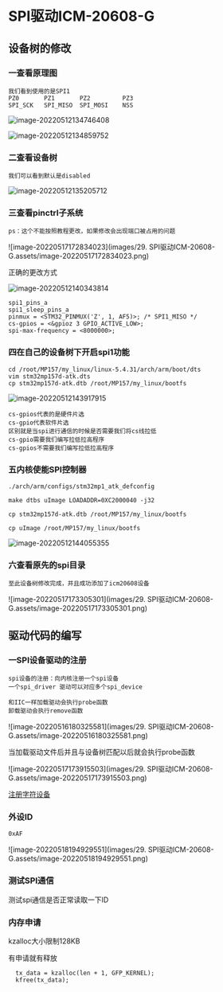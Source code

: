 # SPI驱动ICM-20608-G

## 设备树的修改

### 一查看原理图

```
我们看到使用的是SPI1
PZ0       PZ1       PZ2         PZ3
SPI_SCK   SPI_MISO  SPI_MOSI    NSS
```

![image-20220512134746408](C:\Users\壮壮的小屋\AppData\Roaming\Typora\typora-user-images\image-20220512134746408.png)

![image-20220512134859752](C:\Users\壮壮的小屋\AppData\Roaming\Typora\typora-user-images\image-20220512134859752.png)

### 二查看设备树

```
我们可以看到默认是disabled
```

![image-20220512135205712](C:\Users\壮壮的小屋\AppData\Roaming\Typora\typora-user-images\image-20220512135205712.png)

### 三查看pinctrl子系统

```
ps：这个不能按照教程更改，如果修改会出现端口被占用的问题
```

![image-20220517172834023](images/29. SPI驱动ICM-20608-G.assets/image-20220517172834023.png)

正确的更改方式

![image-20220512140343814](C:\Users\壮壮的小屋\AppData\Roaming\Typora\typora-user-images\image-20220512140343814.png)

```
spi1_pins_a
spi1_sleep_pins_a
pinmux = <STM32_PINMUX('Z', 1, AF5)>; /* SPI1_MISO */
cs-gpios = <&gpioz 3 GPIO_ACTIVE_LOW>;
spi-max-frequency = <8000000>;
```

### 四在自己的设备树下开启spi1功能

```
cd /root/MP157/my_linux/linux-5.4.31/arch/arm/boot/dts
vim stm32mp157d-atk.dts
cp stm32mp157d-atk.dtb /root/MP157/my_linux/bootfs
```

![image-20220512143917915](C:\Users\壮壮的小屋\AppData\Roaming\Typora\typora-user-images\image-20220512143917915.png)

```
cs-gpios代表的是硬件片选
cs-gpio代表软件片选
区别就是当spi进行通信的时候是否需要我们将cs线拉低
cs-gpio需要我们编写拉低拉高程序
cs-gpios不需要我们编写拉低拉高程序
```



### 五内核使能SPI控制器

```
./arch/arm/configs/stm32mp1_atk_defconfig

make dtbs uImage LOADADDR=0XC2000040 -j32

cp stm32mp157d-atk.dtb /root/MP157/my_linux/bootfs

cp uImage /root/MP157/my_linux/bootfs
```

![image-20220512144055355](C:\Users\壮壮的小屋\AppData\Roaming\Typora\typora-user-images\image-20220512144055355.png)

### 六查看原先的spi目录

```
至此设备树修改完成，并且成功添加了icm20608设备
```

![image-20220517173305301](images/29. SPI驱动ICM-20608-G.assets/image-20220517173305301.png)

## 驱动代码的编写

### 一SPI设备驱动的注册

```
spi设备的注册：向内核注册一个spi设备
一个spi_driver 驱动可以对应多个spi_device 

和IIC一样加载驱动会执行probe函数
卸载驱动会执行remove函数
```

![image-20220516180325581](images/29. SPI驱动ICM-20608-G.assets/image-20220516180325581.png)

当加载驱动文件后并且与设备树匹配以后就会执行probe函数

![image-20220517173915503](images/29. SPI驱动ICM-20608-G.assets/image-20220517173915503.png)

[注册字符设备](./icm_0.c)

### 外设ID

```
0xAF
```

![image-20220518194929551](images/29. SPI驱动ICM-20608-G.assets/image-20220518194929551.png)

### 测试SPI通信

测试spi通信是否正常读取一下ID

### 内存申请

kzalloc大小限制128KB

有申请就有释放

```
  tx_data = kzalloc(len + 1, GFP_KERNEL);
  kfree(tx_data);
```

